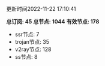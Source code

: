 更新时间2022-11-22 17:10:41

**总订阅: 45**
**总节点: 1044**
**有效节点: 178**
- ssr节点: 7
- trojan节点: 35
- v2ray节点: 128
- ss节点: 8
